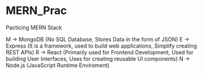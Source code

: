 # MERN_Prac
Pacticing  MERN Stack


M -> MongoDB  (No SQL Database, Stores Data in the form of JSON)
E -> Express  (It is a framework, used to build web applications, Simplify creating REST APIs)
R -> React   (Primarily used for Frontend Development, Used for building User Interfaces, Uses for creating reusable UI components)
N -> Node.js  (JavaScript Runtime Enviroment)

